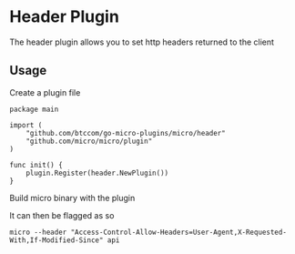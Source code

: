 # Header Plugin

The header plugin allows you to set http headers returned to the client

## Usage

Create a plugin file

```
package main

import (
	"github.com/btccom/go-micro-plugins/micro/header"
	"github.com/micro/micro/plugin"
)

func init() {
	plugin.Register(header.NewPlugin())
}
```

Build micro binary with the plugin

It can then be flagged as so

```
micro --header "Access-Control-Allow-Headers=User-Agent,X-Requested-With,If-Modified-Since" api
```
